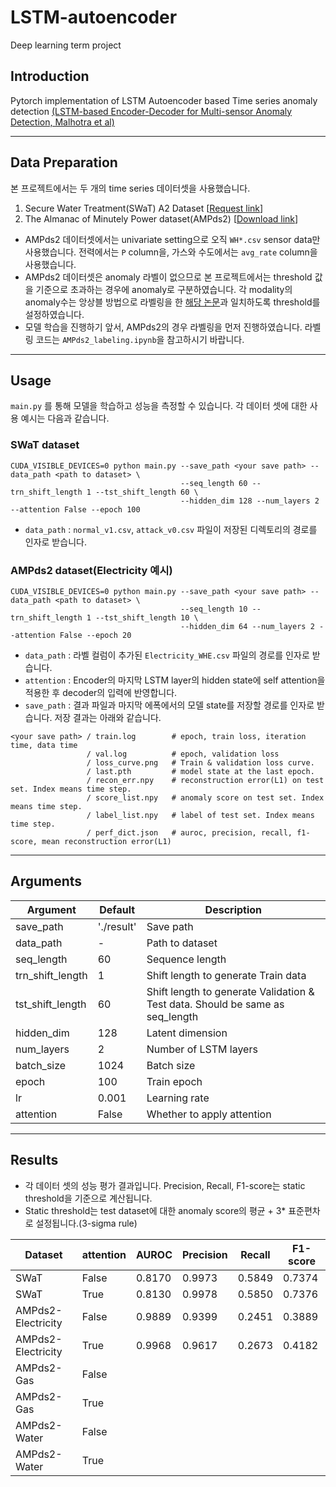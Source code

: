 # LSTM-autoencoder
Deep learning term project

## Introduction
Pytorch implementation of LSTM Autoencoder based Time series anomaly detection [(LSTM-based Encoder-Decoder for Multi-sensor Anomaly Detection, Malhotra et al)](https://arxiv.org/abs/1607.00148)

<hr>

## Data Preparation
본 프로젝트에서는 두 개의 time series 데이터셋을 사용했습니다.
1. Secure Water Treatment(SWaT) A2 Dataset \[[Request link](https://itrust.sutd.edu.sg/itrust-labs_datasets/dataset_info/)\]
2. The Almanac of Minutely Power dataset(AMPds2) \[[Download link](https://dataverse.harvard.edu/dataset.xhtml?persistentId=doi:10.7910/DVN/FIE0S4)\]
- AMPds2 데이터셋에서는 univariate setting으로 오직 ```WH*.csv``` sensor data만 사용했습니다. 전력에서는 ```P``` column을, 가스와 수도에서는 ```avg_rate``` column을 사용했습니다.
- AMPds2 데이터셋은 anomaly 라벨이 없으므로 본 프로젝트에서는 threshold 값을 기준으로 초과하는 경우에 anomaly로 구분하였습니다. 각 modality의 anomaly수는 앙상블 방법으로 라벨링을 한 [해당 논문](https://ieeexplore.ieee.org/document/8574884)과 일치하도록 threshold를 설정하였습니다.
- 모델 학습을 진행하기 앞서, AMPds2의 경우 라벨링을 먼저 진행하였습니다. 라벨링 코드는 ```AMPds2_labeling.ipynb```을 참고하시기 바랍니다.

<hr>

## Usage
```main.py``` 를 통해 모델을 학습하고 성능을 측정할 수 있습니다. 각 데이터 셋에 대한 사용 예시는 다음과 같습니다.
### SWaT dataset
```
CUDA_VISIBLE_DEVICES=0 python main.py --save_path <your save path> --data_path <path to dataset> \
                                      --seq_length 60 --trn_shift_length 1 --tst_shift_length 60 \
                                      --hidden_dim 128 --num_layers 2 --attention False --epoch 100 
```
- ```data_path``` : ```normal_v1.csv```, ```attack_v0.csv``` 파일이 저장된 디렉토리의 경로를 인자로 받습니다.

### AMPds2 dataset(Electricity 예시)
```
CUDA_VISIBLE_DEVICES=0 python main.py --save_path <your save path> --data_path <path to dataset> \
                                      --seq_length 10 --trn_shift_length 1 --tst_shift_length 10 \
                                      --hidden_dim 64 --num_layers 2 --attention False --epoch 20 
```
- ```data_path``` : 라벨 컬럼이 추가된 ```Electricity_WHE.csv``` 파일의 경로를 인자로 받습니다.
- ```attention``` : Encoder의 마지막 LSTM layer의 hidden state에 self attention을 적용한 후 decoder의 입력에 반영합니다.
- ```save_path``` : 결과 파일과 마지막 에폭에서의 모델 state를 저장할 경로를 인자로 받습니다. 저장 결과는 아래와 같습니다.

```
<your save path> / train.log        # epoch, train loss, iteration time, data time
                 / val.log          # epoch, validation loss
                 / loss_curve.png   # Train & validation loss curve.
                 / last.pth         # model state at the last epoch.
                 / recon_err.npy    # reconstruction error(L1) on test set. Index means time step.
                 / score_list.npy   # anomaly score on test set. Index means time step.
                 / label_list.npy   # label of test set. Index means time step.
                 / perf_dict.json   # auroc, precision, recall, f1-score, mean reconstruction error(L1)
```

<hr>

## Arguments
|Argument|Default|Description|
|--------|-------|-----------|
|save_path|'./result'|Save path|
|data_path|-|Path to dataset|
|seq_length|60|Sequence length|
|trn_shift_length|1|Shift length to generate Train data|
|tst_shift_length|60|Shift length to generate Validation & Test data. Should be same as seq_length|
|hidden_dim|128|Latent dimension|
|num_layers|2|Number of LSTM layers|
|batch_size|1024|Batch size|
|epoch|100|Train epoch|
|lr|0.001|Learning rate|
|attention|False|Whether to apply attention|

<hr>

## Results

- 각 데이터 셋의 성능 평가 결과입니다. Precision, Recall, F1-score는 static threshold을 기준으로 계산됩니다. 
- Static threshold는 test dataset에 대한 anomaly score의 평균 + 3\* 표준편차로 설정됩니다.(3-sigma rule)

|Dataset|attention|AUROC|Precision|Recall|F1-score|
|-------|---------|-----|---------|------|--------|
|SWaT|False|0.8170|0.9973|0.5849|0.7374|
|SWaT|True|0.8130|0.9978|0.5850|0.7376|
|AMPds2-Electricity|False|0.9889|0.9399|0.2451|0.3889|
|AMPds2-Electricity|True|0.9968|0.9617|0.2673|0.4182|
|AMPds2-Gas|False| | | | |
|AMPds2-Gas|True| | | | |
|AMPds2-Water|False| | | | |
|AMPds2-Water|True| | | | |


